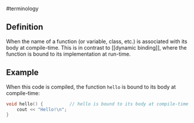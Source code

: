 #terminology

## Definition
When the name of a function (or variable, class, etc.) is associated with its body at compile-time. This is in contrast to [[dynamic binding]], where the function is bound to  its implementation at run-time.

## Example
When this code is compiled, the function `hello` is bound to its body at compile-time:

```cpp
void hello() {          // hello is bound to its body at compile-time
    cout << "Hello!\n";
}
```
